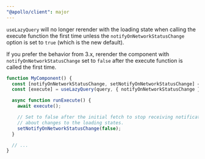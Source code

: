 ```yaml
---
"@apollo/client": major
---
```


`useLazyQuery` will no longer rerender with the loading state when calling the execute function the first time unless the `notifyOnNetworkStatusChange` option is set to `true` (which is the new default).

If you prefer the behavior from 3.x, rerender the component with
`notifyOnNetworkStatusChange` set to `false` after the execute function is
called the first time.

```ts
function MyComponent() {
  const [notifyOnNetworkStatusChange, setNotifyOnNetworkStatusChange] = useState(true);
  const [execute] = useLazyQuery(query, { notifyOnNetworkStatusChange });

  async function runExecute() {
    await execute();

    // Set to false after the initial fetch to stop receiving notifications
    // about changes to the loading states.
    setNotifyOnNetworkStatusChange(false);
  }

  // ...
}
```
